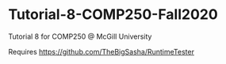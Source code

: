 # Tutorial-8-COMP250-Fall2020
Tutorial 8 for COMP250 @ McGill University

Requires https://github.com/TheBigSasha/RuntimeTester
